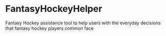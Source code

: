 # FantasyHockeyHelper

Fantasy Hockey assistance tool to help users with the everyday decisions that fantasy hockey players common face
